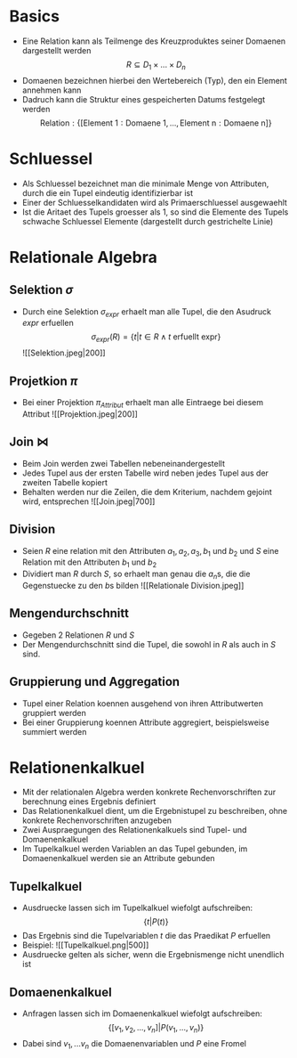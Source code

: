 # Basics
-  Eine Relation kann als Teilmenge des Kreuzproduktes seiner Domaenen dargestellt werden
$$R \subseteq D_1 \times ... \times D_n$$
- Domaenen bezeichnen hierbei den Wertebereich (Typ), den ein Element annehmen kann
- Dadruch kann die Struktur eines gespeicherten Datums festgelegt werden
$$\text{Relation}:\{[\text{Element 1}: \text{Domaene 1}, ..., \text{Element n}: \text{Domaene n} ]\}$$
# Schluessel
- Als Schluessel bezeichnet man die minimale Menge von Attributen, durch die ein Tupel eindeutig identifizierbar ist
- Einer der Schluesselkandidaten wird als Primaerschluessel ausgewaehlt
- Ist die Aritaet des Tupels groesser als 1, so sind die Elemente des Tupels schwache Schluessel Elemente (dargestellt durch gestrichelte Linie)
# Relationale Algebra
## Selektion $\sigma$
- Durch eine Selektion $\sigma_{expr}$ erhaelt man alle Tupel, die den Asudruck $expr$ erfuellen
$$
\sigma_{expr} (R) = \{t | t \in  R \land t \text{ erfuellt expr} \}
$$
![[Selektion.jpeg|200]]
## Projetkion $\pi$ 
- Bei einer Projektion $\pi_{Attribut}$ erhaelt man alle Eintraege bei diesem Attribut
![[Projektion.jpeg|200]]
## Join $\bowtie$
- Beim Join werden zwei Tabellen nebeneinandergestellt
- Jedes Tupel aus der ersten Tabelle wird neben jedes Tupel aus der zweiten Tabelle kopiert
- Behalten werden nur die Zeilen, die dem Kriterium, nachdem gejoint wird, entsprechen
![[Join.jpeg|700]]
## Division
- Seien $R$ eine relation mit den Attributen $a_1, a_2, a_3, b_1$ und  $b_2$ und $S$  eine Relation mit den Attributen $b_1$ und $b_2$
- Dividiert man $R$ durch $S$, so erhaelt man genau die $a_n$s, die die Gegenstuecke zu den $b$s bilden
![[Relationale Division.jpeg]]
## Mengendurchschnitt
- Gegeben 2 Relationen $R$ und $S$ 
- Der Mengendurchschnitt sind die Tupel, die sowohl in $R$ als auch in $S$ sind.
## Gruppierung und Aggregation
- Tupel einer Relation koennen ausgehend von ihren Attributwerten gruppiert werden
- Bei einer Gruppierung koennen Attribute aggregiert, beispielsweise summiert werden
# Relationenkalkuel
- Mit der relationalen Algebra werden konkrete Rechenvorschriften zur berechnung eines Ergebnis definiert
- Das Relationenkalkuel dient, um die Ergebnistupel zu beschreiben, ohne konkrete Rechenvorschriften anzugeben
- Zwei Auspraegungen des Relationenkalkuels sind Tupel- und Domaenenkalkuel
- Im Tupelkalkuel werden Variablen an das Tupel gebunden, im Domaenenkalkuel werden sie an Attribute gebunden
## Tupelkalkuel
- Ausdruecke lassen sich im Tupelkalkuel wiefolgt aufschreiben:
$$\{t|P(t)\}$$
- Das Ergebnis sind die Tupelvariablen $t$ die das Praedikat $P$ erfuellen
- Beispiel:
![[Tupelkalkuel.png|500]]
- Ausdruecke gelten als sicher, wenn die Ergebnismenge nicht unendlich ist
## Domaenenkalkuel
- Anfragen lassen sich im Domaenenkalkuel wiefolgt aufschreiben:
$$\{[v_1,v_2,...,v_n]|P(v_1,...,v_n)\}$$
- Dabei sind $v_1,...v_n$ die Domaenenvariablen und $P$ eine Fromel